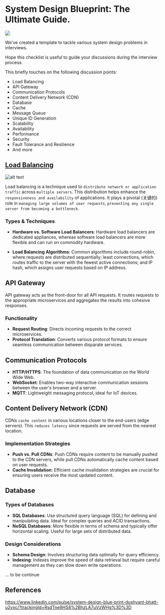 # System Design Blueprint: The Ultimate Guide.

![](https://media.licdn.com/dms/image/D4E22AQE4Gj_T8v_quQ/feedshare-shrink_800/0/1708620256769?e=1712793600&v=beta&t=url_Fe2kPggX1jQhhKlzrNbC7LJc5Ui_UGZYsn1s1ms)

We've created a template to tackle various system design problems in interviews.

Hope this checklist is useful to guide your discussions during the interview process.

This briefly touches on the following discussion points:
- Load Balancing
- API Gateway
- Communication Protocols
- Content Delivery Network (CDN)
- Database
- Cache
- Message Queue
- Unique ID Generation
- Scalability
- Availability
- Performance
- Security
- Fault Tolerance and Resilience
- And more

## [Load Balancing](https://www.nginx.com/resources/glossary/load-balancing/)

![alt text](https://www.nginx.com/wp-content/uploads/2014/07/what-is-load-balancing-diagram-NGINX-640x324.png)

Load balancing is a technique used to `distribute network or application traffic` across `multiple servers`. This distribution helps enhance the `responsiveness and availability` of applications. It plays a pivotal (关键的) role in `managing large volumes of user requests`, `preventing any single server from becoming a bottleneck`.

### Types & Techniques

- **Hardware vs. Software Load Balancers**: Hardware load balancers are dedicated appliances, whereas software load balancers are more flexible and can run on commodity hardware.

- **Load Balancing Algorithms**: Common algorithms include round-robin, where requests are distributed sequentially; least connections, which routes traffic to the server with the fewest active connections; and IP hash, which assigns user requests based on IP address.

## API Gateway

API gateway acts as the front-door for all API requests. It routes requests to the appropriate microservices and aggregates the results into cohesive responses.

### Functionality

- **Request Routing**: Directs incoming requests to the correct microservices.
- **Protocol Translation**: Converts various protocol formats to ensure seamless communication between disparate services.

## Communication Protocols

- **HTTP/HTTPS**: The foundation of data communication on the World Wide Web.
- **WebSocket**: Enables two-way interactive communication sessions between the user's browser and a server.
- **MQTT**: Lightweight messaging protocol, ideal for IoT devices.

## Content Delivery Network (CDN)

CDNs `cache content` in various locations closer to the end-users (edge servers). This `reduces latency` since requests are served from the nearest location.

### Implementation Strategies

- **Push vs. Pull CDNs**: Push CDNs require content to be manually pushed to the CDN servers, while pull CDNs automatically cache content based on user requests.
- **Cache Invalidation**: Efficient cache invalidation strategies are crucial for ensuring users receive the most updated content.

## Database

### Types of Databases

- **SQL Databases**: Use structured query language (SQL) for defining and manipulating data. Ideal for complex queries and ACID transactions.
- **NoSQL Databases**: More flexible in terms of schema and typically offer horizontal scaling. Useful for large sets of distributed data.

### Design Considerations

- **Schema Design**: Involves structuring data optimally for query efficiency.
- **Indexing**: Indexes improve the speed of data retrieval but require careful management as they can slow down write operations.

... to be continue


## References

https://www.linkedin.com/pulse/system-design-blue-print-dushyant-bhatt-u2vxc/?trackingId=RsdTne9HS8%2BhzLA7uVzWHg%3D%3D